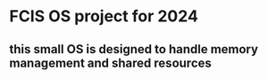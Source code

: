 # FCIS OS project for 2024 
## this small OS is designed to handle memory management and shared resources 

